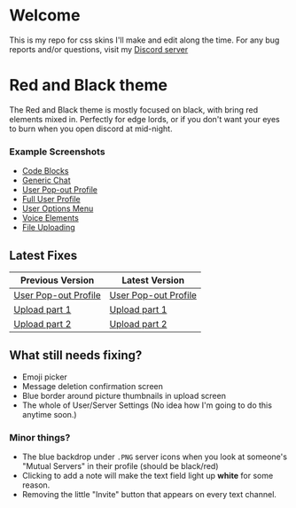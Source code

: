 # Welcome
This is my repo for css skins I'll make and edit along the time.
For any bug reports and/or questions, visit my [Discord server](https://discord.gg/sbZgha2)

# Red and Black theme
The Red and Black theme is mostly focused on black, with bring red elements mixed in.
Perfectly for edge lords, or if you don't want your eyes to burn when you open discord at mid-night.

### Example Screenshots
- [Code Blocks](http://i.imgur.com/r1Qcs9E.png)
- [Generic Chat](http://i.imgur.com/WGQN2G8.png)
- [User Pop-out Profile](http://i.imgur.com/54IxWnC.png)
- [Full User Profile](http://i.imgur.com/MGNOahv.png)
- [User Options Menu](http://i.imgur.com/9AZT33c.png)
- [Voice Elements](http://i.imgur.com/cUWat1H.png)
- [File Uploading](http://i.imgur.com/ppDXqbh.png)

## Latest Fixes
| Previous Version  | Latest Version |
| ------------- | ------------- |
| [User Pop-out Profile](http://i.imgur.com/vtm3G8G.png)  | [User Pop-out Profile](http://i.imgur.com/54IxWnC.png)  |
| [Upload part 1](http://i.imgur.com/xmVSi7S.png)  | [Upload part 1](http://i.imgur.com/RHbi6BH.png)  |
| [Upload part 2](http://i.imgur.com/FL7crSR.png)  | [Upload part 2](http://i.imgur.com/ppDXqbh.png)  |

## What still needs fixing?
* Emoji picker
* Message deletion confirmation screen
* Blue border around picture thumbnails in upload screen
* The whole of User/Server Settings (No idea how I'm going to do this anytime soon.)

### Minor things?
* The blue backdrop under `.PNG` server icons when you look at someone's "Mutual Servers" in their profile (should be black/red)
* Clicking to add a note will make the text field light up **white** for some reason.
* Removing the little "Invite" button that appears on every text channel.